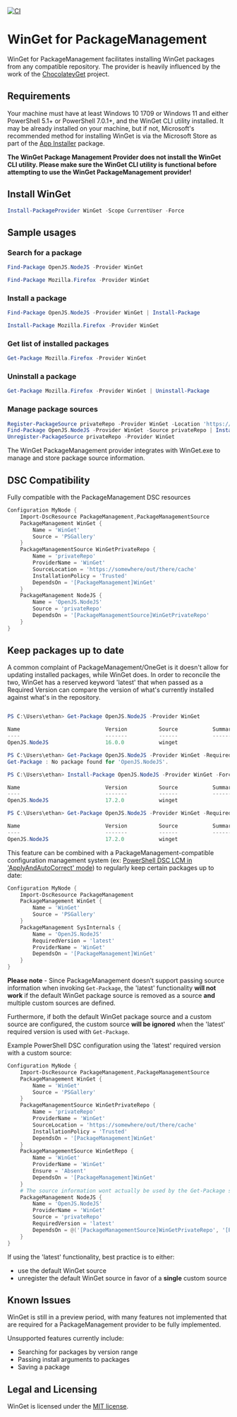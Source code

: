 [![CI](https://github.com/ethanbergstrom/winget/actions/workflows/CI.yml/badge.svg)](https://github.com/ethanbergstrom/winget/actions/workflows/CI.yml)

# WinGet for PackageManagement
WinGet for PackageManagement facilitates installing WinGet packages from any compatible repository. The provider is heavily influenced by the work of the [ChocolateyGet](https://github.com/jianyunt/ChocolateyGet) project.

## Requirements
Your machine must have at least Windows 10 1709 or Windows 11 and either PowerShell 5.1+ or PowerShell 7.0.1+, and the WinGet CLI utility installed. It may be already installed on your machine, but if not, Microsoft's recommended method for installing WinGet is via the Microsoft Store as part of the [App Installer](https://www.microsoft.com/en-us/p/app-installer/9nblggh4nns1?activetab=pivot:overviewtab) package.

**The WinGet Package Management Provider does not install the WinGet CLI utility. Please make sure the WinGet CLI utility is functional before attempting to use the WinGet PackageManagement provider!**

## Install WinGet
```PowerShell
Install-PackageProvider WinGet -Scope CurrentUser -Force
```

## Sample usages
### Search for a package
```PowerShell
Find-Package OpenJS.NodeJS -Provider WinGet

Find-Package Mozilla.Firefox -Provider WinGet
```

### Install a package
```PowerShell
Find-Package OpenJS.NodeJS -Provider WinGet | Install-Package

Install-Package Mozilla.Firefox -Provider WinGet
```

### Get list of installed packages
```PowerShell
Get-Package Mozilla.Firefox -Provider WinGet
```

### Uninstall a package
```PowerShell
Get-Package Mozilla.Firefox -Provider WinGet | Uninstall-Package
```

### Manage package sources
```PowerShell
Register-PackageSource privateRepo -Provider WinGet -Location 'https://somewhere/out/there/cache'
Find-Package OpenJS.NodeJS -Provider WinGet -Source privateRepo | Install-Package
Unregister-PackageSource privateRepo -Provider WinGet
```

The WinGet PackageManagement provider integrates with WinGet.exe to manage and store package source information.

## DSC Compatibility
Fully compatible with the PackageManagement DSC resources
```PowerShell
Configuration MyNode {
	Import-DscResource PackageManagement,PackageManagementSource
	PackageManagement WinGet {
		Name = 'WinGet'
		Source = 'PSGallery'
	}
	PackageManagementSource WinGetPrivateRepo {
		Name = 'privateRepo'
		ProviderName = 'WinGet'
		SourceLocation = 'https://somewhere/out/there/cache'
		InstallationPolicy = 'Trusted'
		DependsOn = '[PackageManagement]WinGet'
	}
	PackageManagement NodeJS {
		Name = 'OpenJS.NodeJS'
		Source = 'privateRepo'
		DependsOn = '[PackageManagementSource]WinGetPrivateRepo'
	}
}
```

## Keep packages up to date
A common complaint of PackageManagement/OneGet is it doesn't allow for updating installed packages, while WinGet does.
In order to reconcile the two, WinGet has a reserved keyword 'latest' that when passed as a Required Version can compare the version of what's currently installed against what's in the repository.
```PowerShell

PS C:\Users\ethan> Get-Package OpenJS.NodeJS -Provider WinGet

Name                           Version          Source           Summary
----                           -------          ------           -------
OpenJS.NodeJS                  16.0.0           winget

PS C:\Users\ethan> Get-Package OpenJS.NodeJS -Provider WinGet -RequiredVersion latest
Get-Package : No package found for 'OpenJS.NodeJS'.

PS C:\Users\ethan> Install-Package OpenJS.NodeJS -Provider WinGet -Force

Name                           Version          Source           Summary
----                           -------          ------           -------
OpenJS.NodeJS                  17.2.0           winget

PS C:\Users\ethan> Get-Package OpenJS.NodeJS -Provider WinGet -RequiredVersion latest

Name                           Version          Source           Summary
----                           -------          ------           -------
OpenJS.NodeJS                  17.2.0           winget

```

This feature can be combined with a PackageManagement-compatible configuration management system (ex: [PowerShell DSC LCM in 'ApplyAndAutoCorrect' mode](https://docs.microsoft.com/en-us/powershell/scripting/dsc/managing-nodes/metaconfig)) to regularly keep certain packages up to date:
```PowerShell
Configuration MyNode {
	Import-DscResource PackageManagement
	PackageManagement WinGet {
		Name = 'WinGet'
		Source = 'PSGallery'
	}
	PackageManagement SysInternals {
		Name = 'OpenJS.NodeJS'
		RequiredVersion = 'latest'
		ProviderName = 'WinGet'
		DependsOn = '[PackageManagement]WinGet'
	}
}
```

**Please note** - Since PackageManagement doesn't support passing source information when invoking `Get-Package`, the 'latest' functionality **will not work** if the default WinGet package source is removed as a source **and** multiple custom sources are defined.

Furthermore, if both the default WinGet package source and a custom source are configured, the custom source **will be ignored** when the 'latest' required version is used with `Get-Package`.

Example PowerShell DSC configuration using the 'latest' required version with a custom source:

```PowerShell
Configuration MyNode {
	Import-DscResource PackageManagement,PackageManagementSource
	PackageManagement WinGet {
		Name = 'WinGet'
		Source = 'PSGallery'
	}
	PackageManagementSource WinGetPrivateRepo {
		Name = 'privateRepo'
		ProviderName = 'WinGet'
		SourceLocation = 'https://somewhere/out/there/cache'
		InstallationPolicy = 'Trusted'
		DependsOn = '[PackageManagement]WinGet'
	}
	PackageManagementSource WinGetRepo {
		Name = 'WinGet'
		ProviderName = 'WinGet'
		Ensure = 'Absent'
		DependsOn = '[PackageManagement]WinGet'
	}
	# The source information wont actually be used by the Get-Package step of the PackageManagement DSC resource check, but it helps make clear to the reader where the package should come from
	PackageManagement NodeJS {
		Name = 'OpenJS.NodeJS'
		ProviderName = 'WinGet'
		Source = 'privateRepo'
		RequiredVersion = 'latest'
		DependsOn = @('[PackageManagementSource]WinGetPrivateRepo', '[PackageManagementSource]WinGetRepo')
	}
}
```

If using the 'latest' functionality, best practice is to either:
* use the default WinGet source
* unregister the default WinGet source in favor of a **single** custom source

## Known Issues
WinGet is still in a preview period, with many features not implemented that are required for a PackageManagement provider to be fully implemented.

Unsupported features currently include:
* Searching for packages by version range
* Passing install arguments to packages
* Saving a package

## Legal and Licensing
WinGet is licensed under the [MIT license](./LICENSE.txt).
